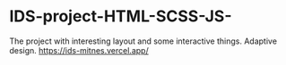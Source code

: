 # IDS-project-HTML-SCSS-JS-
The project with interesting layout and some interactive things. 
Adaptive design.
https://ids-mitnes.vercel.app/
